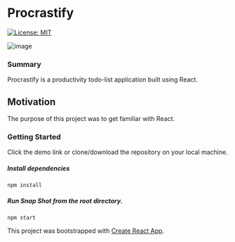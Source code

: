 # Procrastify
[![License: MIT](https://img.shields.io/badge/License-MIT-yellow.svg)](https://opensource.org/licenses/MIT)

![image](https://user-images.githubusercontent.com/39596241/120264658-3c5e4680-c26c-11eb-86ec-c6280daf0f58.png)


### Summary

Procrastify is a productivity todo-list application built using React.

## Motivation

The purpose of this project was to get familiar with React.

### Getting Started

Click the demo link or clone/download the repository on your local machine.

##### Install dependencies

`npm install`

##### Run Snap Shot from the root directory.

`npm start`

This project was bootstrapped with [Create React App](https://github.com/facebook/create-react-app).
